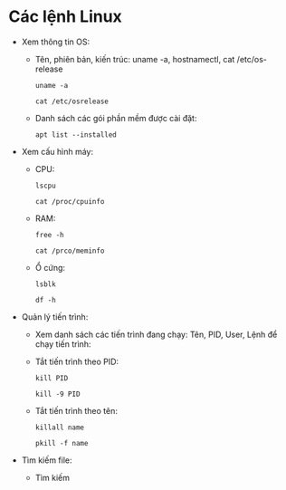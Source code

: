 # Các lệnh Linux

- Xem thông tin OS:

  - Tên, phiên bản, kiến trúc: uname -a, hostnamectl, cat /etc/os-release
 
    ```
    uname -a
    ```

    ```
    cat /etc/osrelease
    ```
 
  - Danh sách các gói phần mềm được cài đặt:
 
    ```
    apt list --installed
    ```
 
- Xem cấu hình máy:

  - CPU:
    ``` 
    lscpu
    ```
    
    ```
    cat /proc/cpuinfo
    ``` 

  - RAM:
    ```
    free -h
    ```
    
    ```
    cat /prco/meminfo
    ```
    
  - Ổ cứng:
    ```
    lsblk
    ```
 
    ```
    df -h
    ```
    
- Quản lý tiến trình:

  - Xem danh sách các tiến trình đang chạy: Tên, PID, User, Lệnh để chạy tiến trình:
  
 
  - Tắt tiến trình theo PID:
  
     `kill PID`
    
     `kill -9 PID`
   
  - Tắt tiến trình theo tên:
  
    `killall name`

    `pkill -f name`
 
- Tìm kiếm file:

  - Tìm kiếm  
